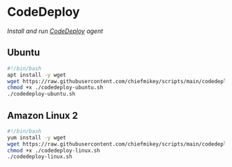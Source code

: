 # CodeDeploy

_Install and run [CodeDeploy](https://aws.amazon.com/codedeploy/) agent_

## Ubuntu

```sh
#!/bin/bash
apt install -y wget
wget https://raw.githubusercontent.com/chiefmikey/scripts/main/codedeploy/codedeploy-ubuntu.sh
chmod +x ./codedeploy-ubuntu.sh
./codedeploy-ubuntu.sh
```

## Amazon Linux 2

```sh
#!/bin/bash
yum install -y wget
wget https://raw.githubusercontent.com/chiefmikey/scripts/main/codedeploy/codedeploy-linux.sh
chmod +x ./codedeploy-linux.sh
./codedeploy-linux.sh
```
